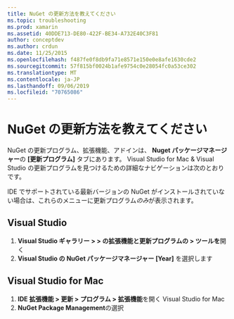 ```yaml
---
title: NuGet の更新方法を教えてください
ms.topic: troubleshooting
ms.prod: xamarin
ms.assetid: 40DDE713-DE80-422F-BE34-A732E40C3F81
author: conceptdev
ms.author: crdun
ms.date: 11/25/2015
ms.openlocfilehash: f487fe0f8db9fa71e8571e150e0e8afe1630cde2
ms.sourcegitcommit: 57f815bf0024b1afe9754c0e28054fc0a53ce302
ms.translationtype: MT
ms.contentlocale: ja-JP
ms.lasthandoff: 09/06/2019
ms.locfileid: "70765086"
---
```

# <a name="how-can-i-update-nuget"></a>NuGet の更新方法を教えてください

NuGet の更新プログラム、拡張機能、アドインは、 **Nuget パッケージマネージャー**の **[更新プログラム]** タブにあります。 Visual Studio for Mac & Visual Studio の更新プログラムを見つけるための詳細なナビゲーションは次のとおりです。 

IDE でサポートされている最新バージョンの NuGet がインストールされていない場合は、これらのメニューに更新プログラム*のみ*が表示されます。

## <a name="visual-studio"></a>Visual Studio
1. **Visual Studio ギャラリー > > の拡張機能と更新プログラムの > ツールを**開く
2. **Visual Studio の NuGet パッケージマネージャー [Year]** を選択します

## <a name="visual-studio-for-mac"></a>Visual Studio for Mac

1. **IDE 拡張機能 > 更新 > プログラム > 拡張機能**を開く Visual Studio for Mac
2. **NuGet Package Management**の選択
